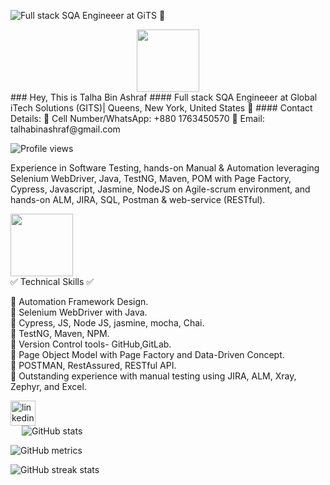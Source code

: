 ![Full stack SQA Engineeer at GiTS 🤵](https://media-exp1.licdn.com/dms/image/C4E16AQEpXpaXNUxriQ/profile-displaybackgroundimage-shrink_350_1400/0/1652303021086?e=1671062400&v=beta&t=F192lAPV70nMzmKirdlZxHIVl4a4slH1_IanKx4eFa4)
<div id="header" align="center">
  <img src="https://media.giphy.com/media/M9gbBd9nbDrOTu1Mqx/giphy.gif" width="100"/>
</div>
### Hey, This is Talha Bin Ashraf 
#### Full stack SQA Engineeer at Global iTech Solutions (GITS)| Queens, New York, United States 🤵
#### Contact Details: 
                      📲 Cell Number/WhatsApp:   +880 1763450570  
                      📨 Email:         talhabinashraf@gmail.com
  
![Profile views](https://gpvc.arturio.dev/TalhaBinAshraf1)  

Experience in Software Testing, hands-on Manual & Automation leveraging Selenium WebDriver, Java, TestNG, Maven, POM with Page Factory, Cypress, Javascript, Jasmine, NodeJS on Agile-scrum environment, and hands-on ALM, JIRA, SQL, Postman & web-service (RESTful).

<div id="header" align="left">
  <img src="https://media.giphy.com/media/M9gbBd9nbDrOTu1Mqx/giphy.gif" width="100"/>
</div>
✅  Technical Skills  ✅
 
🔹 Automation Framework Design.</br>
🔹 Selenium WebDriver with Java.</br>
🔹 Cypress, JS, Node JS, jasmine, mocha, Chai.</br>
🔹 TestNG, Maven, NPM.</br>
🔹 Version Control tools- GitHub,GitLab.</br>
🔹 Page Object Model with Page Factory and Data-Driven Concept.</br>
🔹 POSTMAN, RestAssured, RESTful API. </br>
🔹 Outstanding experience with manual testing using JIRA, ALM, Xray, Zephyr, and Excel.</br>
 
[<img src='https://cdn.jsdelivr.net/npm/simple-icons@3.0.1/icons/linkedin.svg' alt='linkedin' height='40'>](https://www.linkedin.com/in/talha-bin-ashraf-sqa/)  
 
![GitHub stats](https://github-readme-stats.vercel.app/api?username=TalhaBinAshraf1&show_icons=true)  

![GitHub metrics](https://metrics.lecoq.io/TalhaBinAshraf1)  

![GitHub streak stats](https://github-readme-streak-stats.herokuapp.com/?user=TalhaBinAshraf1)  


